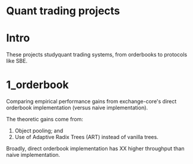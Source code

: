 # Quant trading projects

# Intro
These projects studyquant trading systems, from orderbooks to protocols like SBE.

# 1_orderbook
Comparing empirical performance gains from exchange-core's direct orderbook implementation (versus naive implementation).

The theoretic gains come from:
1. Object pooling; and
2. Use of Adaptive Radix Trees (ART) instead of vanilla trees.

Broadly, direct orderbook implementation has XX higher throughput than naive implementation.